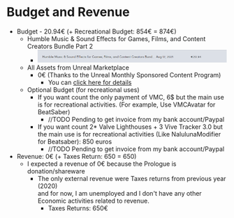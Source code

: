 # Budget and Revenue
- Budget - 20.94€ (+ Recreational Budget: 854€ = 874€)
  - Humble Music & Sound Effects for Games, Films, and Content Creators Bundle Part 2
    - ![](pictures/MusicAndSFX.png)
  - All Assets from Unreal Marketplace
    - 0€ (Thanks to the Unreal Monthly Sponsored Content Program)
      - You can [click here for details](./UnrealContent.md)
  - Optional Budget (for recreational uses)
      - If you want count the only payment of VMC, 6$ but the main use is for recreational activities. (For example, Use VMCAvatar for BeatSaber)
        - //TODO Pending to get invoice from my bank account/Paypal
      - If you want count 2* Valve Lighthouses + 3 Vive Tracker 3.0 but the main use is for recreational activities (Like NalulunaModifier for Beatsaber): 850 euros
        - //TODO Pending to get invoice from my bank account/Paypal
- Revenue: 0€ (+ Taxes Return: 650 = 650)
  - I expected a revenue of 0€ because the Prologue is donation/shareware
    - The only external revenue were Taxes returns from previous year (2020)  
      and for now, I am unemployed and I don't have any other Economic activities related to revenue.
        - Taxes Returns: 650€